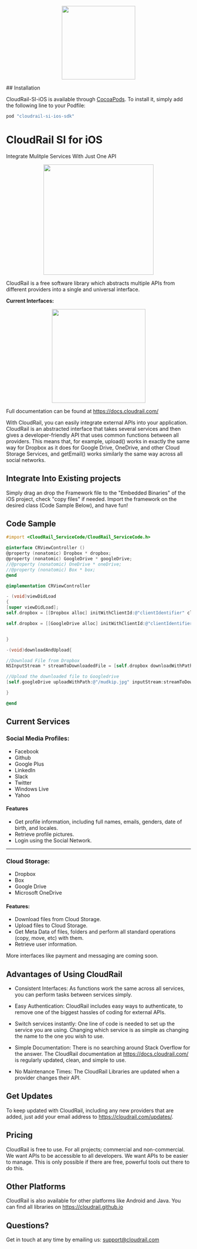 <!--# CloudRail-SI-iOS-->
<!---->
<!--[![CI Status](http://img.shields.io/travis/Felipe Cesar/CloudRail-SI-iOS.svg?style=flat)](https://travis-ci.org/Felipe Cesar/CloudRail-SI-iOS)-->
<!--[![Version](https://img.shields.io/cocoapods/v/CloudRail-SI-iOS.svg?style=flat)](http://cocoapods.org/pods/CloudRail-SI-iOS)-->
<!--[![Platform](https://img.shields.io/cocoapods/p/CloudRail-SI-iOS.svg?style=flat)](http://cocoapods.org/pods/CloudRail-SI-iOS)-->
<!---->
<!--## Example-->
<!---->
<!--To run the example project, clone the repo, and run `pod install` from the Example directory first.-->
<!---->
<!--## Requirements-->
<p align="center">
  <img width="200px" src="http://cloudrail.github.io/img/cloudrail_logo_github.png"/>
</p>
## Installation

CloudRail-SI-iOS is available through [CocoaPods](http://cocoapods.org). To install
it, simply add the following line to your Podfile:

````ruby
pod "cloudrail-si-ios-sdk"
````

# CloudRail SI for iOS
Integrate Mulitple Services With Just One API

<p align="center">
<img width="300px" src="http://cloudrail.github.io/img/cloudrail_si_github.png"/>
</p>

CloudRail is a free software library which abstracts multiple APIs from different providers into a single and universal interface.

**Current Interfaces:**
<p align="center">
  <img width="255px" src="http://cloudrail.github.io/img/available_interfaces_ios.png"/>
</p>

Full documentation can be found at https://docs.cloudrail.com/

With CloudRail, you can easily integrate external APIs into your application. CloudRail is an abstracted interface that takes several services and then gives a developer-friendly API that uses common functions between all providers. This means that, for example, upload() works in exactly the same way for Dropbox as it does for Google Drive, OneDrive, and other Cloud Storage Services, and getEmail() works similarly the same way across all social networks.

## Integrate Into Existing projects

Simply drag an drop the Framework file to the "Embedded Binaries" of the iOS project, check "copy files" if needed. Import the framework on the desired class (Code Sample Below), and have fun!

## Code Sample
```` objective-c
#import <CloudRail_ServiceCode/CloudRail_ServiceCode.h>

@interface CRViewController ()
@property (nonatomic) Dropbox * dropbox;
@property (nonatomic) GoogleDrive * googleDrive;
//@property (nonatomic) OneDrive * oneDrive;
//@property (nonatomic) Box * box;
@end

@implementation CRViewController

- (void)viewDidLoad
{
[super viewDidLoad];
self.dropbox = [[Dropbox alloc] initWithClientId:@"clientIdentifier" clientSecret:@"clientSecret"];

self.dropbox = [[GoogleDrive alloc] initWithClientId:@"clientIdentifier" clientSecret:@"clientSecret"];


}

-(void)downloadAndUpload{

//Download File from Dropbox
NSInputStream * streamToDownloadedFile = [self.dropbox downloadWithPath:@"/mudkip.jpg"];

//Upload the downloaded file to Googledrive
[self.googleDrive uploadWithPath:@"/mudkip.jpg" inputStream:streamToDownloadedFile size:size];

}

@end
````

## Current Services

### Social Media Profiles:

* Facebook
* Github
* Google Plus
* LinkedIn
* Slack
* Twitter
* Windows Live
* Yahoo

#### Features

* Get profile information, including full names, emails, genders, date of birth, and locales.
* Retrieve profile pictures.
* Login using the Social Network.

---

### Cloud Storage:

* Dropbox
* Box
* Google Drive
* Microsoft OneDrive

#### Features:

* Download files from Cloud Storage.
* Upload files to Cloud Storage.
* Get Meta Data of files, folders and perform all standard operations (copy, move, etc) with them.
* Retrieve user information.

More interfaces like payment and messaging are coming soon.

## Advantages of Using CloudRail

* Consistent Interfaces: As functions work the same across all services, you can perform tasks between services simply.

* Easy Authentication: CloudRail includes easy ways to authenticate, to remove one of the biggest hassles of coding for external APIs.

* Switch services instantly: One line of code is needed to set up the service you are using. Changing which service is as simple as changing the name to the one you wish to use.

* Simple Documentation: There is no searching around Stack Overflow for the answer. The CloudRail documentation at https://docs.cloudrail.com/ is regularly updated, clean, and simple to use.

* No Maintenance Times: The CloudRail Libraries are updated when a provider changes their API.

## Get Updates

To keep updated with CloudRail, including any new providers that are added, just add your email address to https://cloudrail.com/updates/.

## Pricing

CloudRail is free to use. For all projects; commercial and non-commercial. We want APIs to be accessible to all developers. We want APIs to be easier to manage. This is only possible if there are free, powerful tools out there to do this.

## Other Platforms

CloudRail is also available for other platforms like Android and Java. You can find all libraries on https://cloudrail.github.io

## Questions?

Get in touch at any time by emailing us: support@cloudrail.com
